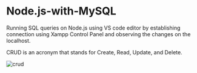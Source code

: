 # Node.js-with-MySQL
Running SQL queries on Node.js using VS code editor by establishing connection using Xampp Control Panel and observing the changes on the localhost.

CRUD is an acronym that stands for Create, Read, Update, and Delete. 

![crud](https://user-images.githubusercontent.com/68140375/119216245-48216e80-baf0-11eb-8ff7-e472b29f5e0d.png)
